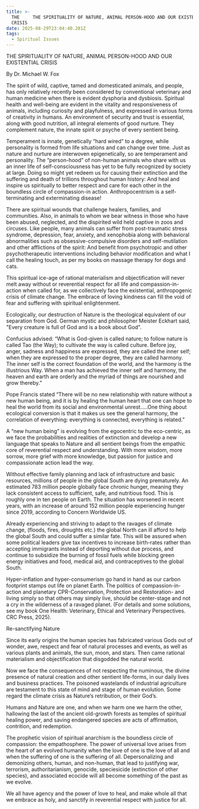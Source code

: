```yaml
---
title: >-
  THE     THE SPIRITUALITY OF NATURE, ANIMAL PERSON-HOOD AND OUR EXISTENTIAL
  CRISIS 
date: 2025-08-29T23:04:40.281Z
tags:
  - Spiritual Issues
---
```

THE SPIRITUALITY OF NATURE, ANIMAL PERSON-HOOD AND OUR EXISTENTIAL CRISIS

By Dr. Michael W. Fox

The spirit of wild, captive, tamed and domesticated animals, and people, has only relatively recently been considered by conventional veterinary and human medicine when there is evident dysphoria and dysbiosis. Spiritual health and well-being are evident in the vitality and responsiveness of animals, including curiosity and playfulness, and expressed in various forms of creativity in humans. An environment of security and trust is essential, along with good nutrition, all integral elements of good nurture. They complement nature, the innate spirit or psyche of every sentient being.

 Temperament is innate, genetically “hard wired” to a degree, while personality is formed from life situations and can change over time. Just as nature and nurture are interwoven epigenetically, so are temperament and personality. The “person-hood” of non-human animals who share with us an inner life of self-consciousness has yet to be fully recognized by society at large. Doing so might yet redeem us for causing their extinction and the suffering and death of trillions throughout human history: And heal and inspire us spiritually to better respect and care for each other in the boundless circle of compassion-in action. Anthropocentrism is a self- terminating and exterminating disease!

There are spiritual wounds that challenge healers, families, and communities. Also, in animals to whom we bear witness in those who have been abused, neglected, and the dispirited wild held captive in zoos and circuses. Like people, many animals can suffer from post-traumatic stress syndrome, depression, fear, anxiety, and xenophobia along with behavioral abnormalities such as obsessive-compulsive disorders and self-mutilation and other afflictions of the spirit: And benefit from psychotropic and other psychotherapeutic interventions including behavior modification and what I call the healing touch, as per my books on massage therapy for dogs and cats.

This spiritual ice-age of rational materialism and objectification will never melt away without or reverential respect for all life and compassion-in-action when called for, as we collectively face the existential, anthropogenic crisis of climate change. The embrace of loving kindness can fill the void of fear and suffering with spiritual enlightenment.

 Ecologically, our destruction of Nature is the theological equivalent of our separation from God. German mystic and philosopher Meister Eckhart said, "Every creature is full of God and is a book about God". 

Confucius advised: “What is God-given is called nature; to follow nature is called Tao (the Way); to cultivate the way is called culture. Before joy, anger, sadness and happiness are expressed, they are called the inner self; when they are expressed to the proper degree, they are called harmony. The inner self is the correct foundation of the world, and the harmony is the illustrious Way. When a man has achieved the inner self and harmony, the heaven and earth are orderly and the myriad of things are nourished and grow thereby.”

Pope Francis stated “There will be no new relationship with nature without a new human being, and it is by healing the human heart that one can hope to heal the world from its social and environmental unrest…..One thing about ecological conversion is that it makes us see the general harmony, the correlation of everything: everything is connected, everything is related.”

A “new human being” is evolving from the egocentric to the eco-centric, as we face the probabilities and realities of extinction and develop a new language that speaks to Nature and all sentient beings from the empathic core of reverential respect and understanding. With more wisdom, more sorrow, more grief with more knowledge, but passion for justice and compassionate action lead the way.

Without effective family planning and lack of infrastructure and basic resources, millions of people in the global South are dying prematurely. An estimated 783 million people globally face chronic hunger, meaning they lack consistent access to sufficient, safe, and nutritious food. This is roughly one in ten people on Earth. The situation has worsened in recent years, with an increase of around 152 million people experiencing hunger since 2019, according to Concern Worldwide US. 

Already experiencing and striving to adapt to the ravages of climate change, (floods, fires, droughts etc.) the global North can ill afford to help the global South and could suffer a similar fate. This will be assured when some political leaders give tax incentives to increase birth-rates rather than accepting immigrants instead of deporting without due process, and continue to subsidize the burning of fossil fuels while blocking green energy initiatives and food, medical aid, and contraceptives to the global South.

Hyper-inflation and hyper-consumerism go hand in hand as our carbon footprint stamps out life on planet Earth. The politics of compassion-in-action and planetary CPR-Conservation, Protection and Restoration- and living simply so that others may simply live, should be center-stage and not a cry in the wilderness of a ravaged planet. (For details and some solutions, see my book One Health: Veterinary, Ethical and Veterinary Perspectives. CRC Press, 2025).

Re-sanctifying Nature 

Since its early origins the human species has fabricated various Gods out of wonder, awe, respect and fear of natural processes and events, as well as various plants and animals, the sun, moon, and stars. Then came rational materialism and objectification that disgodded the natural world. 

Now we face the consequences of not respecting the numinous, the divine presence of natural creation and other sentient life-forms, in our daily lives and business practices. The poisoned wastelands of industrial agriculture are testament to this state of mind and stage of human evolution. Some regard the climate crisis as Nature’s retribution, or their God’s.

Humans and Nature are one, and when we harm one we harm the other, hallowing the last of the ancient old-growth forests as temples of spiritual healing power, and saving endangered species are acts of affirmation, contrition, and redemption.

The prophetic vision of spiritual anarchism is the boundless circle of compassion: the empathosphere. The power of universal love arises from the heart of an evolved humanity when the love of one is the love of all and when the suffering of one is the suffering of all. Depersonalizing and demonizing others, human, and non-human, that lead to justifying war, terrorism, authoritarianism, genocide, speciesicide (extinction of other species), and associated ecocide will all become something of the past as we evolve.

We all have agency and the power of love to heal, and make whole all that we embrace as holy, and sanctify in reverential respect with justice for all.
